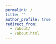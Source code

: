 ```yaml
---
permalink: /
title: ""
author_profile: true
redirect_from: 
  - /about/
  - /about.html
---
```



<!-- <!DOCTYPE html> -->
<html lang="en">
<head>
    <meta charset="UTF-8">
    <meta name="viewport" content="width=device-width, initial-scale=1.0">
    <title>Welcome to My Page - Haiyang Liao</title>
    <meta name="description" content="Haiyang Liao's academic and research portfolio page, detailing projects in Geological Engineering and research in DAS seismology.">
    <meta name="keywords" content="Haiyang Liao, DAS Seismology, Geological Engineering, Nanjing University, PhD Research, Subsurface Imaging">
    <meta name="author" content="Haiyang Liao">
    <style>
        /* Reset margin, padding, and box-sizing for all elements to ensure consistency */
        *, *::before, *::after {
            margin: 0;
            padding: 0;
            box-sizing: border-box;
        }

        /* Set global font styles */
        body {
            font-family: Arial, sans-serif;
            line-height: 1.6;
            margin: 0;
            padding: 0;
            background: #f4f4f4;
            color: #333;
        }

        /* Header styling */
        header {
            background: #0056b3;
            color: #fff;
            padding: 10px 20px;
            text-align: center;
        }

        /* Section styling */
        section {
            background: #fff;
            margin: 20px;
            padding: 20px;
            border: 1px solid #ddd;
        }

        /* Heading styles */
        h1, h2 {
            color: #333;
        }

        h1 {
            font-size: 24px;
            margin-bottom: 10px; /* Space below h1 */
        }

        h2 {
            font-size: 20px;
            margin-top: 20px; /* Space above h2 */
            margin-bottom: 10px; /* Space below h2 */
        }

        /* Link styles */
        a {
            color: #0077cc;
            text-decoration: none;
        }

        a:hover {
            text-decoration: underline;
        }

        /* List styles */
        ul {
            list-style-type: none;
            padding-left: 20px;
        }

        li {
            margin-bottom: 10px;
        }

        /* Footer styling */
        footer {
            text-align: center;
            padding: 20px;
            background: #222;
            color: #fff;
        }
    </style>
</head>
<body>
    <header>
        <h1>Welcome to My Page</h1>
        <p>My name is Haiyang Liao, a graduate student in <a href="https://es.nju.edu.cn/acei/main.htm">Geological Engineering</a> at the <a href="https://es.nju.edu.cn/mainm.htm">School of Earth Sciences and Engineering</a>, <a href="https://www.nju.edu.cn/">Nanjing University</a>. Currently, I am actively preparing to apply for Ph.D. programs.</p>
    </header>
    <section id="research">
        <h1>Research</h1>
        <h2>Interests</h2>
        <p>My specialization is in applying fiber-optic distributed acoustic sensing (DAS) technologies to image urban shallow subsurfaces, utilizing both active and passive seismic sources to enhance the accuracy and depth of subsurface mapping. I am dedicated to furthering my studies and research in seismology algorithms and programming, exploring the diverse applications of DAS technology across various contexts.</p>
    </section>
    <section id="projects">
        <h2>Projects</h2>
        <p>During my academic journey at Nanjing University under the guidance of <a href="https://es.nju.edu.cn/geosensing/">Dr. Dan Zhang</a>, I primarily focus on:</p>
        <ul>
            <li><strong>Urban Ground Collapse Monitoring</strong> (May 2024 - Present): Utilizing existing dark fibers or dedicated vibration sensing optical cables to detect urban ground collapses through both active and passive seismic imaging. This major research focus during my master's studies involves extensive participation in experiments and research using DAS seismology.</li>
            <li><strong>Geological Exploration for the Shangyuanmen Railway Yangtze River Tunnel Project in Nanjing</strong> (June 2023 - Aug. 2024): Employing DAS imaging and DAS VSP to investigate the distribution of karst in areas where dolomite is prevalent. As the student leader on this project, I am responsible for designing the experimental plan, coordinating with multiple parties, implementing the field tests, processing data, and co-authoring the final report.</li>
        </ul>
    </section>
    <section id="experience">
        <h2>Experience</h2>
        <ul>
            <li><strong>Urban Ground Collapse Monitoring</strong> (May 2024 - Present): Deployed fiber optic cables near campus wells to validate cavity detection with DAS. Studied lateral detection ranges using the three-station interferometry method to address uneven noise.</li>
            <li><strong>Optical Fiber Cable Coupling Methods Study</strong> (May 2024 - Present): Installed fiber optic cables on campus using different coupling methods to compare imaging effects from active and passive sources.</li>
            <li><strong>Karst Fracture Zone Detection in Mufu Mountain, Nanjing</strong> (Jan. 2024 - Aug. 2024): Laid fiber optic cables on roads near Mufu Mountain, applying the frequency-Bessel method to detect fractured karst zones in dolomite.</li>
            <li><strong>Numerical Simulation for Subsurface Cavity Detection</strong> (Jan. 2023 - Oct. 2023): Used specfem3d/2d for simulations of shallow cavities to analyze DAS imaging responses.</li>
        </ul>
    </section>
    <footer>
        <!-- Optional footer content -->
    </footer>
</body>
</html>
